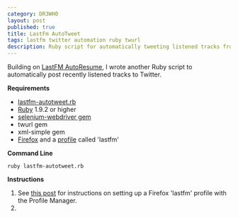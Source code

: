 ```yaml
---
category: DR3WH0
layout: post
published: true
title: LastFm AutoTweet
tags: lastfm twitter automation ruby twurl
description: Ruby script for automatically tweeting listened tracks from the free Last.fm radio service.
---
```


Building on [LastFM AutoResume](http://dr3wh0.github.io/dr3wh0/2013/08/17/lastfm-autoresume-part-2/), I wrote another Ruby script to automatically post recently listened tracks to Twitter.

**Requirements**

* [lastfm-autotweet.rb](https://gist.github.com/DR3WH0/6268055#file-lastfm-autotweet-rb)
* [Ruby](http://www.ruby-lang.org/en/) 1.9.2 or higher
* [selenium-webdriver gem](http://rubygems.org/gems/selenium-webdriver)
* twurl gem
* xml-simple gem
* [Firefox](http://www.mozilla.org/en-US/firefox/new/) and a [profile](https://support.mozilla.org/en-US/kb/profiles-where-firefox-stores-user-data) called 'lastfm'

**Command Line**

	ruby lastfm-autotweet.rb

**Instructions**

1. See [this post](http://dr3wh0.github.io/dr3wh0/2013/08/17/lastfm-autoresume-part-2/) for instructions on setting up a Firefox 'lastfm' profile with the Profile Manager.
2. 
